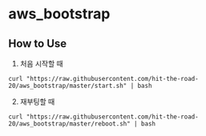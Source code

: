 # aws_bootstrap
## How to Use

1. 처음 시작할 때

```
curl "https://raw.githubusercontent.com/hit-the-road-20/aws_bootstrap/master/start.sh" | bash 
```

2. 재부팅할 때

```
curl "https://raw.githubusercontent.com/hit-the-road-20/aws_bootstrap/master/reboot.sh" | bash 
```
